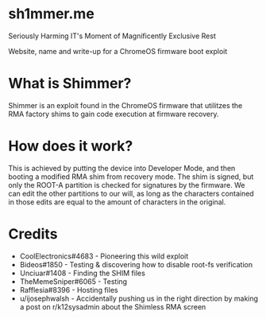 # sh1mmer.me
Seriously Harming IT's Moment of Magnificently Exclusive Rest

Website, name and write-up for a ChromeOS firmware boot exploit
# What is Shimmer?
Shimmer is an exploit found in the ChromeOS firmware that utilitzes the RMA factory shims to gain code execution at firmware recovery.
# How does it work?
This is achieved by putting the device into Developer Mode, and then booting a modified RMA shim from recovery mode. The shim is signed, but only 
the ROOT-A partition is checked for signatures by the firmware. We can edit the other partitions to our will, as long as the characters contained
in those edits are equal to the amount of characters in the original.
# Credits
* CoolElectronics#4683 - Pioneering this wild exploit
* Bideos#1850 - Testing & discovering how to disable root-fs verification
* Unciuar#1408 - Finding the SHIM files
* TheMemeSniper#6065 - Testing
* Rafflesia#8396 - Hosting files
* u/ijosephwalsh - Accidentally pushing us in the right direction by making a post on r/k12sysadmin about the Shimless RMA screen
